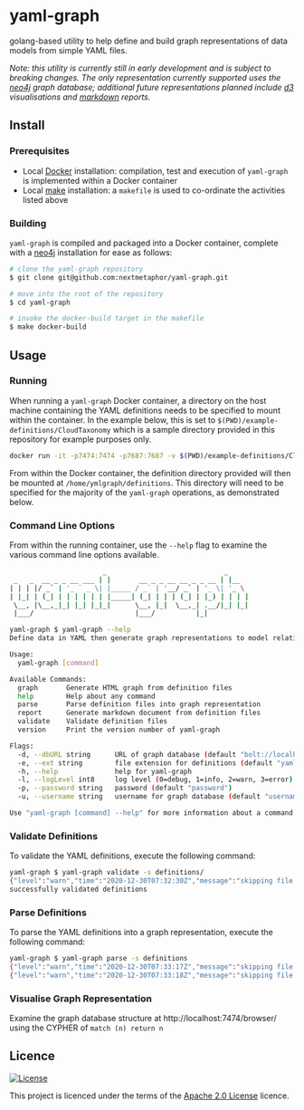 # yaml-graph
golang-based utility to help define and build graph representations of data models from simple YAML files.

*Note: this utility is currently still in early development and is subject to breaking changes. The only representation currently supported uses the [neo4j](https://neo4j.com) graph database; additional future representations planned include [d3](https://d3js.org/) visualisations and [markdown](https://daringfireball.net/projects/markdown/) reports.*  

## Install

### Prerequisites
* Local [Docker](https://www.docker.com/) installation: compilation, test and execution of `yaml-graph` is implemented within a Docker container
* Local [make](https://www.gnu.org/software/make/) installation: a `makefile` is used to co-ordinate the activities listed above

### Building
`yaml-graph` is compiled and packaged into a Docker container, complete with a [neo4j](https://neo4j.com) installation for ease as follows:
```bash
# clone the yaml-graph repository
$ git clone git@github.com:nextmetaphor/yaml-graph.git

# move into the root of the repository
$ cd yaml-graph

# invoke the docker-build target in the makefile
$ make docker-build
``` 

## Usage

### Running
When running a `yaml-graph` Docker container, a directory on the host machine containing the YAML definitions needs to be specified to mount within the container. In the example below, this is set to `$(PWD)/example-definitions/CloudTaxonomy` which is a sample directory provided in this repository for example purposes only.
```bash
docker run -it -p7474:7474 -p7687:7687 -v $(PWD)/example-definitions/CloudTaxonomy:/home/ymlgraph/definitions nextmetaphor/yaml-graph
```

From within the Docker container, the definition directory provided will then be mounted at `/home/ymlgraph/definitions`. This directory will need to be specified for the majority of the `yaml-graph` operations, as demonstrated below. 


### Command Line Options
From within the running container, use the `--help` flag to examine the various command line options available.

```bash
                       _                             _
 _   _  __ _ _ __ ___ | |       __ _ _ __ __ _ _ __ | |__
| | | |/ _` | '_ ` _ \| |_____ / _` | '__/ _` | '_ \| '_ \
| |_| | (_| | | | | | | |_____| (_| | | | (_| | |_) | | | |
 \__, |\__,_|_| |_| |_|_|      \__, |_|  \__,_| .__/|_| |_|
 |___/                         |___/          |_|

yaml-graph $ yaml-graph --help
Define data in YAML then generate graph representations to model relationships

Usage:
  yaml-graph [command]

Available Commands:
  graph       Generate HTML graph from definition files
  help        Help about any command
  parse       Parse definition files into graph representation
  report      Generate markdown document from definition files
  validate    Validate definition files
  version     Print the version number of yaml-graph

Flags:
  -d, --dbURL string      URL of graph database (default "bolt://localhost:7687")
  -e, --ext string        file extension for definitions (default "yaml")
  -h, --help              help for yaml-graph
  -l, --logLevel int8     log level (0=debug, 1=info, 2=warn, 3=error) (default 2)
  -p, --password string   password (default "password")
  -u, --username string   username for graph database (default "username")

Use "yaml-graph [command] --help" for more information about a command.
```

### Validate Definitions
To validate the YAML definitions, execute the following command:
```bash
yaml-graph $ yaml-graph validate -s definitions/
{"level":"warn","time":"2020-12-30T07:32:30Z","message":"skipping file [definitions/category-service-report.yaml] due to error [no definitions found in YAML file [definitions/category-service-report.yaml]]"}
successfully validated definitions
```

### Parse Definitions
To parse the YAML definitions into a graph representation, execute the following command:
```bash
yaml-graph $ yaml-graph parse -s definitions
{"level":"warn","time":"2020-12-30T07:33:17Z","message":"skipping file [definitions/category-service-report.yaml] due to error [no definitions found in YAML file [definitions/category-service-report.yaml]]"}
{"level":"warn","time":"2020-12-30T07:33:18Z","message":"skipping file [definitions/category-service-report.yaml] due to error [no definitions found in YAML file [definitions/category-service-report.yaml]]"}
```

### Visualise Graph Representation
Examine the graph database structure at http://localhost:7474/browser/ using the CYPHER of `match (n) return n`

## Licence
[![License](https://img.shields.io/badge/License-Apache%202.0-blue.svg)](https://opensource.org/licenses/Apache-2.0)

This project is licenced under the terms of the [Apache 2.0 License](LICENCE.md) licence.